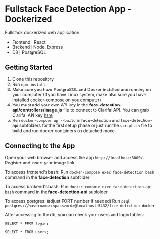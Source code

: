 # Fullstack Face Detection App - Dockerized
Fullstack dockerized web application.

+ Frontend | React
+ Backend | Node, Express 
+ DB | PostgreSQL


## Getting Started

1. Clone this repository
2. Run `npm install`
3. Make sure you have PostgreSQL and Docker installed and running on your computer (If you have Linux system, make also sure you have installed docker-compose on you computer)
4. You must add your own API key in the **face-detection-api/controllers/image.js** file to connect to Clarifai API. You can grab Clarifai API key [here](https://www.clarifai.com/)
5. Run `docker-compose up --build` in face-detection and face-detection-api subfolders for the first setup phase or just run the `script.sh` file to build and run docker containers on detached mode


## Connecting to the App

Open your web browser and access the app `http://localhost:3000/`.
Register and insert your image link

To access frontend's bash: 
Run `docker-compose exec face-detection bash` command in the **face-detection** subfolder

To access backend's bash: 
Run `docker-compose exec face-detection-api bash` command in the **face-detection-api** subfolder

To access postgres: (adjust PORT number if needed) 
Run `psql postgres://<username>:<password>@localhost:5432/face-detection-docker`

After accessing to the db, you can check your users and login tables:
```
SELECT * FROM login;
```
```
SELECT * FROM users;
```
